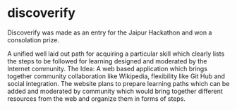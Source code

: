 # discoverify


Discoverify was made as an entry for the Jaipur Hackathon and won a consolation prize.

A unified well laid out path for acquiring a particular skill which clearly lists the steps to be followed for learning designed and moderated by the Internet community. The Idea: A web based application which brings together community collaboration like Wikipedia, flexibility like Git Hub and social integration. The website plans to prepare learning paths which can be added and moderated by community which would bring together different resources from the web and organize them in forms of steps.

